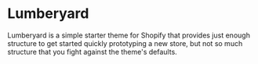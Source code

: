 # Lumberyard

Lumberyard is a simple starter theme for Shopify that provides just
enough structure to get started quickly prototyping a new store, but
not so much structure that you fight against the theme's defaults.
